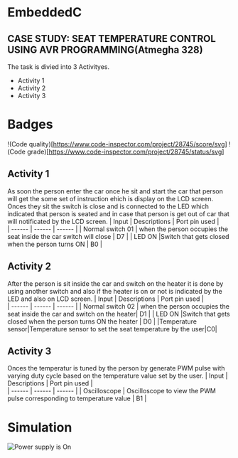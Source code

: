 # EmbeddedC
## CASE STUDY: SEAT TEMPERATURE CONTROL USING AVR PROGRAMMING(Atmegha 328)
The task is divied into 3 Activityes.
- Activity 1
- Activity 2
- Activity 3
 
# Badges
!(Code quality)[https://www.code-inspector.com/project/28745/score/svg]
!(Code grade)[https://www.code-inspector.com/project/28745/status/svg]

## Activity 1
As soon the person enter the car once he sit and start the car that person will get the some set of instruction ehich is display on the LCD screen. Onces they sit the switch is close and is connected to the LED which indicated that person is seated and in case that person is get out of car that will notificated by the LCD screen.
| Input | Descriptions | Port pin used |     
| ------ | ------ | ------ |
| Normal switch 01 | when the person occupies the seat inside the car switch will close | D7 |
| LED ON |Switch that gets closed when the person turns ON   | B0 |

## Activity 2
After the person is sit inside the car and switch on the heater it is done by using another switch and also if the heater is on or not is indicated by the LED and also on LCD screen.
| Input | Descriptions | Port pin used |     
| ------ | ------ | ------ |
| Normal switch 02 | when the person occupies the seat inside the car and switch on the heater| D1 |
| LED ON |Switch that gets closed when the person turns ON the heater  | D0 |
|Temperature sensor|Temperature sensor to set the seat temperature by the user|C0|
## Activity 3
Onces the temperatur is tuned by the person by generate PWM pulse with varying duty cycle based on the temperature value set by the user.
| Input | Descriptions | Port pin used |     
| ------ | ------ | ------ |
| Oscilloscope | Oscilloscope to view the PWM pulse corresponding to temperature value | B1 |

# Simulation
![Power supply is On](https://user-images.githubusercontent.com/89660364/133598753-9c63ef40-5bb7-4f60-8b07-fa013ef96c07.png)

